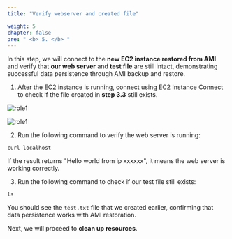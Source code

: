 ```yaml
---
title: "Verify webserver and created file"

weight: 5
chapter: false
pre: " <b> 5. </b> "
---
```


In this step, we will connect to the **new EC2 instance restored from AMI** and verify that **our web server** and **test file** are still intact, demonstrating successful data persistence through AMI backup and restore.

1. After the EC2 instance is running, connect using EC2 Instance Connect to check if the file created in **step 3.3** still exists.

![role1](/images/5.verify/001-verify.png)

![role1](/images/5.verify/002-verify.png)

2. Run the following command to verify the web server is running:

```
curl localhost
```

If the result returns "Hello world from ip xxxxxx", it means the web server is working correctly.

3. Run the following command to check if our test file still exists:

```
ls
```

You should see the `test.txt` file that we created earlier, confirming that data persistence works with AMI restoration.

Next, we will proceed to **clean up resources**.